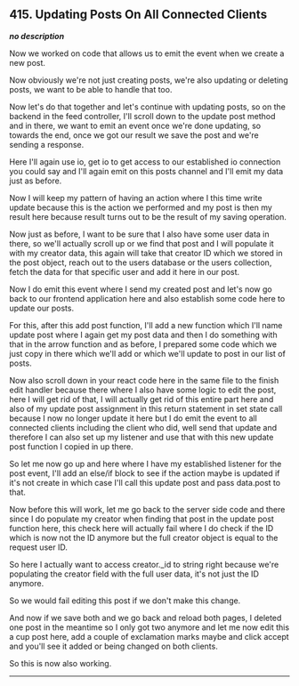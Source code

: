 ## 415. Updating Posts On All Connected Clients

<strong><em>no description</em></strong>

Now we worked on code that allows us to emit the event when we create a new
post. 

Now obviously we're not just creating posts, we're also updating or deleting
posts, we want to be able to handle that too. 

Now let's do that together and let's continue with updating posts, so on the
backend in the feed controller, I'll scroll down to the update post method and
in there, we want to emit an event once we're done updating, so towards the end,
once we got our result we save the post and we're sending a response. 

Here I'll again use io, get io to get access to our established io connection
you could say and I'll again emit on this posts channel and I'll emit my data
just as before. 

Now I will keep my pattern of having an action where I this time write update
because this is the action we performed and my post is then my result here
because result turns out to be the result of my saving operation. 

Now just as before, I want to be sure that I also have some user data in there,
so we'll actually scroll up or we find that post and I will populate it with my
creator data, this again will take that creator ID which we stored in the post
object, reach out to the users database or the users collection, fetch the data
for that specific user and add it here in our post. 

Now I do emit this event where I send my created post and let's now go back to
our frontend application here and also establish some code here to update our
posts. 

For this, after this add post function, I'll add a new function which I'll name
update post where I again get my post data and then I do something with that in
the arrow function and as before, I prepared some code which we just copy in
there which we'll add or which we'll update to post in our list of posts. 

Now also scroll down in your react code here in the same file to the finish edit
handler because there where I also have some logic to edit the post, here I will
get rid of that, I will actually get rid of this entire part here and also of my
update post assignment in this return statement in set state call because I now
no longer update it here but I do emit the event to all connected clients
including the client who did, well send that update and therefore I can also set
up my listener and use that with this new update post function I copied in up
there. 

So let me now go up and here where I have my established listener for the post
event, I'll add an else/if block to see if the action maybe is updated if it's
not create in which case I'll call this update post and pass data.post to that. 

Now before this will work, let me go back to the server side code and there
since I do populate my creator when finding that post in the update post
function here, this check here will actually fail where I do check if the ID
which is now not the ID anymore but the full creator object is equal to the
request user ID. 

So here I actually want to access creator._id to string right because we're
populating the creator field with the full user data, it's not just the ID
anymore. 

So we would fail editing this post if we don't make this change. 

And now if we save both and we go back and reload both pages, I deleted one post
in the meantime so I only got two anymore and let me now edit this a cup post
here, add a couple of exclamation marks maybe and click accept and you'll see it
added or being changed on both clients. 

So this is now also working. 

---